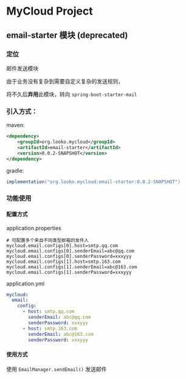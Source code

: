 # MyCloud Project

## email-starter 模块 (deprecated)

### 定位

邮件发送模块

由于业务没有复杂到需要自定义复杂的发送规则，

将不久后**弃用**此模块，转向 ``spring-boot-starter-mail``

### 引入方式：

maven:
```xml
<dependency>
    <groupId>org.looko.mycloud</groupId>
    <artifactId>email-starter</artifactId>
    <version>0.0.2-SNAPSHOT</version>
</dependency>
```

gradle:
```groovy
implementation("org.looko.mycloud:email-starter:0.0.2-SNAPSHOT")
```

### 功能使用

#### 配置方式
application.properties
```properties
# 可配置多个来自不同类型邮箱的发件人
mycloud.email.configs[0].host=smtp.qq.com
mycloud.email.configs[0].senderEmail=abc@qq.com
mycloud.email.configs[0].senderPassword=xxxyyy
mycloud.email.configs[1].host=smtp.163.com
mycloud.email.configs[1].senderEmail=abc@163.com
mycloud.email.configs[1].senderPassword=xxxyyy
```
application.yml
```yaml
mycloud:
  email:
    config:
      - host: smtp.qq.com
        senderEmail: abc@qq.com
        senderPassword: xxxyyy
      - host: smtp.163.com
        senderEmail: abc@163.com
        senderPassword: xxxyyy
```

#### 使用方式

使用 ``EmailManager.sendEmail()`` 发送邮件